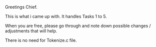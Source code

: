 Greetings Chief.

This is what i came up with.
It handles Tasks 1 to 5.

When you are free, please go through and note down possible changes / adjustments that will help.

There is no need for Tokenize.c file.

